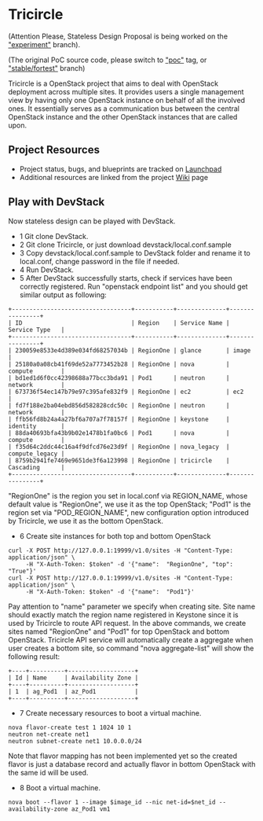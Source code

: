 # Tricircle

(Attention Please, Stateless Design Proposal is being worked on the
["experiment"](https://github.com/openstack/tricircle/tree/experiment) branch).

(The original PoC source code, please switch to
["poc"](https://github.com/openstack/tricircle/tree/poc) tag, or
["stable/fortest"](https://github.com/openstack/tricircle/tree/stable/fortest)
branch)

Tricircle is a OpenStack project that aims to deal with OpenStack deployment
across multiple sites. It provides users a single management view by having
only one OpenStack instance on behalf of all the involved ones. It essentially
serves as a communication bus between the central OpenStack instance and the
other OpenStack instances that are called upon.

## Project Resources
- Project status, bugs, and blueprints are tracked on
[Launchpad](https://launchpad.net/tricircle)
- Additional resources are linked from the project
[Wiki](https://wiki.openstack.org/wiki/Tricircle) page

## Play with DevStack
Now stateless design can be played with DevStack.

- 1 Git clone DevStack.
- 2 Git clone Tricircle, or just download devstack/local.conf.sample
- 3 Copy devstack/local.conf.sample to DevStack folder and rename it to
local.conf, change password in the file if needed.
- 4 Run DevStack.
- 5 After DevStack successfully starts, check if services have been correctly
registered. Run "openstack endpoint list" and you should get similar output
as following:
```
+----------------------------------+-----------+--------------+----------------+
| ID                               | Region    | Service Name | Service Type   |
+----------------------------------+-----------+--------------+----------------+
| 230059e8533e4d389e034fd68257034b | RegionOne | glance       | image          |
| 25180a0a08cb41f69de52a7773452b28 | RegionOne | nova         | compute        |
| bd1ed1d6f0cc42398688a77bcc3bda91 | Pod1      | neutron      | network        |
| 673736f54ec147b79e97c395afe832f9 | RegionOne | ec2          | ec2            |
| fd7f188e2ba04ebd856d582828cdc50c | RegionOne | neutron      | network        |
| ffb56fd8b24a4a27bf6a707a7f78157f | RegionOne | keystone     | identity       |
| 88da40693bfa43b9b02e1478b1fa0bc6 | Pod1      | nova         | compute        |
| f35d64c2ddc44c16a4f9dfcd76e23d9f | RegionOne | nova_legacy  | compute_legacy |
| 8759b2941fe7469e9651de3f6a123998 | RegionOne | tricircle    | Cascading      |
+----------------------------------+-----------+--------------+----------------+
```
"RegionOne" is the region you set in local.conf via REGION_NAME, whose default
value is "RegionOne", we use it as the top OpenStack; "Pod1" is the region set
via "POD_REGION_NAME", new configuration option introduced by Tricircle,
we use it as the bottom OpenStack.
- 6 Create site instances for both top and bottom OpenStack
```
curl -X POST http://127.0.0.1:19999/v1.0/sites -H "Content-Type: application/json" \
     -H "X-Auth-Token: $token" -d '{"name":  "RegionOne", "top": "True"}'
curl -X POST http://127.0.0.1:19999/v1.0/sites -H "Content-Type: application/json" \
     -H "X-Auth-Token: $token" -d '{"name":  "Pod1"}'
```
Pay attention to "name" parameter we specify when creating site. Site name
should exactly match the region name registered in Keystone since it is used
by Tricircle to route API request. In the above commands, we create sites named
"RegionOne" and "Pod1" for top OpenStack and bottom OpenStack. Tricircle API
service will automatically create a aggregate when user creates a bottom site,
so command "nova aggregate-list" will show the following result:
```
+----+----------+-------------------+
| Id | Name     | Availability Zone |
+----+----------+-------------------+
| 1  | ag_Pod1  | az_Pod1           |
+----+----------+-------------------+
```
- 7 Create necessary resources to boot a virtual machine.
```
nova flavor-create test 1 1024 10 1
neutron net-create net1
neutron subnet-create net1 10.0.0.0/24
```
Note that flavor mapping has not been implemented yet so the created flavor is
just a database record and actually flavor in bottom OpenStack with the same id
will be used.
- 8 Boot a virtual machine.
```
nova boot --flavor 1 --image $image_id --nic net-id=$net_id --availability-zone az_Pod1 vm1
```
